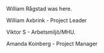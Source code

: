 William Rågstad was here.

William Axbrink - Project Leader

Viktor S - Arbetsmiljö/MHU.

Amanda Koinberg - Project Manager
